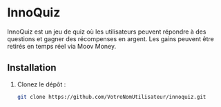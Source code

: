 # InnoQuiz

InnoQuiz est un jeu de quiz où les utilisateurs peuvent répondre à des questions et gagner des récompenses en argent. Les gains peuvent être retirés en temps réel via Moov Money.

## Installation

1. Clonez le dépôt :
   ```bash
   git clone https://github.com/VotreNomUtilisateur/innoquiz.git